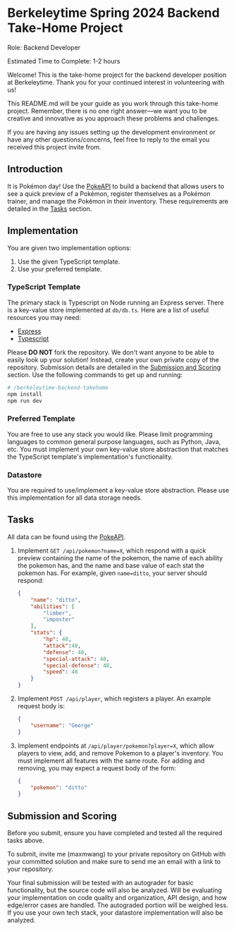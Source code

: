 # Berkeleytime Spring 2024 Backend Take-Home Project

Role: Backend Developer

Estimated Time to Complete: 1-2 hours

Welcome!
This is the take-home project for the backend developer position at Berkeleytime.
Thank you for your continued interest in volunteering with us!

This README.md will be your guide as you work through this take-home project.
Remember, there is no one right answer—we want you to be creative and innovative as you approach these problems and challenges.

If you are having any issues setting up the development environment or have any other questions/concerns, feel free to reply to the email you received this project invite from.

## Introduction

It is Pokémon day! Use the [PokeAPI](https://pokeapi.co) to build a backend that allows users to see a quick preview of a Pokémon, register themselves as a Pokémon trainer, and manage the Pokémon in their inventory. These requirements are detailed in the [Tasks](#tasks) section.

## Implementation

You are given two implementation options:

1. Use the given TypeScript template.
2. Use your preferred template.

### TypeScript Template

The primary stack is Typescript on Node running an Express server.
There is a key-value store implemented at `db/db.ts`.
Here are a list of useful resources you may need:

- [Express](https://expressjs.com)
- [Typescript](https://www.typescriptlang.org/docs)

Please **DO NOT** fork the repository.
We don't want anyone to be able to easily look up your solution!
Instead, create your own private copy of the repository.
Submission details are detailed in the [Submission and Scoring](#submission-and-scoring) section.
Use the following commands to get up and running:

```sh
# /berkeleytime-backend-takehome
npm install
npm run dev
```

### Preferred Template

You are free to use any stack you would like.
Please limit programming languages to common general purpose languages, such as Python, Java, etc.
You must implement your own key-value store abstraction that matches the TypeScript template's implementation's functionality.

### Datastore

You are required to use/implement a key-value store abstraction.
Please use this implementation for all data storage needs.

## Tasks

All data can be found using the [PokeAPI](https://pokeapi.co).

1. Implement `GET /api/pokemon?name=X`, which respond with a quick preview containing the name of the pokemon, the name of each ability the pokemon has, and the name and base value of each stat the pokemon has. For example, given `name=ditto`, your server should respond:
    ```json
    {
        "name": "ditto",
        "abilities": [
            "limber",
            "imposter"
        ],
        "stats": {
            "hp": 48,
            "attack":48,
            "defense": 48,
            "special-attack": 48,
            "special-defense": 48,
            "speed": 48
        }
    }
    ```
2. Implement `POST /api/player`, which registers a player. An example request body is:
    ```json
    {
        "username": "George"
    }
    ```
3. Implement endpoints at `/api/player/pokemon?player=X`, which allow players to view, add, and remove Pokemon to a player's inventory. You must implement all features with the same route. For adding and removing, you may expect a request body of the form:
    ```json
    {
        "pokemon": "ditto"
    }
    ```

## Submission and Scoring

Before you submit, ensure you have completed and tested all the required tasks above.

To submit, invite me (maxmwang) to your private repository on GitHub with your committed solution and make sure to send me an email with a link to your repository.

Your final submission will be tested with an autograder for basic functionality, but the source code will also be analyzed.
Will be evaluating your implementation on code quality and organization, API design, and how edge/error cases are handled.
The autograded portion will be weighed less.
If you use your own tech stack, your datastore implementation will also be analyzed.
